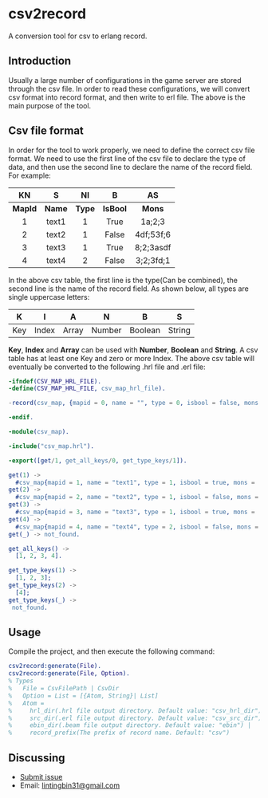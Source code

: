 csv2record
====
A conversion tool for csv to erlang record.

Introduction
----
Usually a large number of configurations in the game server are stored through the csv file. In order to read these configurations, we will convert csv format into record format, and then write to erl file. The above is the main purpose of the tool.

Csv file format
----
In order for the tool to work properly, we need to define the correct csv file format. We need to use the first line of the csv file to declare the type of data, and then use the second line to declare the name of the record field. For example:

KN|S|NI|B|AS
|:---:|:---:|:---:|:---:|:---:|
|**MapId**|**Name**|**Type**|**IsBool**|**Mons**|
|1|text1|1|True|1a;2;3|
|2|text2|1|False|4df;53f;6|
|3|text3|1|True|8;2;3asdf|
|4|text4|2|False|3;2;3fd;1|

In the above csv table, the first line is the type(Can be combined), the second line is the name of the record field. As shown below, all types are single uppercase letters:

|K|I|A|N|B|S|
|:---:|:---:|:---:|:---:|:---:|:---:|
Key|Index|Array|Number|Boolean|String

**Key**, **Index** and **Array** can be used with **Number**, **Boolean** and **String**. A csv table has at least one Key and zero or more Index. The above csv table will eventually be converted to the following .hrl file and .erl file:
``` erlang
-ifndef(CSV_MAP_HRL_FILE).
-define(CSV_MAP_HRL_FILE, csv_map_hrl_file).

-record(csv_map, {mapid = 0, name = "", type = 0, isbool = false, mons = ""}).

-endif.
```
``` erlang
-module(csv_map).

-include("csv_map.hrl").

-export([get/1, get_all_keys/0, get_type_keys/1]).

get(1) -> 
  #csv_map{mapid = 1, name = "text1", type = 1, isbool = true, mons = ["1a", "2", "3"]};
get(2) -> 
  #csv_map{mapid = 2, name = "text2", type = 1, isbool = false, mons = ["4df", "53f", "6"]};
get(3) -> 
  #csv_map{mapid = 3, name = "text3", type = 1, isbool = true, mons = ["8", "2", "3asdf"]};
get(4) -> 
  #csv_map{mapid = 4, name = "text4", type = 2, isbool = false, mons = ["3", "2", "3fd", "1"]};
get(_) -> not_found.

get_all_keys() -> 
  [1, 2, 3, 4].

get_type_keys(1) -> 
  [1, 2, 3];
get_type_keys(2) -> 
  [4];
get_type_keys(_) -> 
 not_found.
```
Usage
----
Compile the project, and then execute the following command:
``` erlang
csv2record:generate(File).  
csv2record:generate(File, Option).  
% Types 
%   File = CsvFilePath | CsvDir
%   Option = List = [{Atom, String}| List]
%   Atom = 
%     hrl_dir(.hrl file output directory. Default value: "csv_hrl_dir") |
%     src_dir(.erl file output directory. Default value: "csv_src_dir") |
%     ebin_dir(.beam file output directory. Default value: "ebin") |
%     record_prefix(The prefix of record name. Default: "csv")
```
Discussing
----
- [Submit issue](https://github.com/lintingbin2009/csv2record/issues)
- Email: lintingbin31@gmail.com